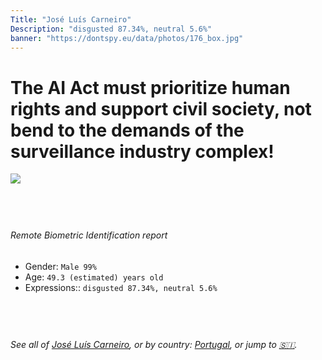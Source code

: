 ```yaml
---
Title: "José Luís Carneiro"
Description: "disgusted 87.34%, neutral 5.6%"
banner: "https://dontspy.eu/data/photos/176_box.jpg"
---
```


# The AI Act must prioritize human rights and support civil society, not bend to the demands of the surveillance industry complex!

<link rel="stylesheet" type="text/css" href="/css/blog.css" />

<div class="is-fake" hidden>

_This image is **clearly fake**_, yet we [continue to collect them because the AI Act negotiations](/blog/why-deepfake/) are heading in a direction that will only make people's lives more complicated. For a more in-depth explanation, read: [Double threat: why losing the battle against Face Biometrics would fuel the proliferation of deepfakes](/blog/the-dual-threat-how-losing-the-biometric-battle-fuels-deepfake-proliferation/).


</div>

<!-- <img src="https://dontspy.eu/data/photos/54_box.jpg" /> -->
<img src="https://dontspy.eu/data/photos/176_box.jpg" />

## <br>

###### Remote Biometric Identification report

* <span class="label">Gender:</span> `Male 99%`
* <span class="label">Age:</span> `49.3 (estimated) years old`
* <span class="label">Expressions::</span> `disgusted 87.34%, neutral 5.6%`

## <br>

###### See all of [José Luís Carneiro](/policymaker#Jos%C3%A9%20Lu%C3%ADs%20Carneiro), or by country: [Portugal](/country#Portugal), or jump to [🇸🇮](/x/53).

## <br>
